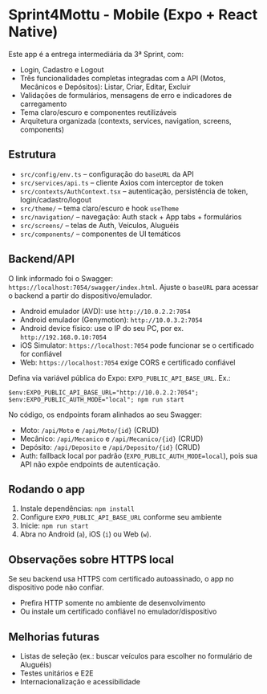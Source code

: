 # Sprint4Mottu - Mobile (Expo + React Native)

Este app é a entrega intermediária da 3ª Sprint, com:
- Login, Cadastro e Logout
- Três funcionalidades completas integradas com a API (Motos, Mecânicos e Depósitos): Listar, Criar, Editar, Excluir
- Validações de formulários, mensagens de erro e indicadores de carregamento
- Tema claro/escuro e componentes reutilizáveis
- Arquitetura organizada (contexts, services, navigation, screens, components)

## Estrutura
- `src/config/env.ts` – configuração do `baseURL` da API
- `src/services/api.ts` – cliente Axios com interceptor de token
- `src/contexts/AuthContext.tsx` – autenticação, persistência de token, login/cadastro/logout
- `src/theme/` – tema claro/escuro e hook `useTheme`
- `src/navigation/` – navegação: Auth stack + App tabs + formulários
- `src/screens/` – telas de Auth, Veículos, Aluguéis
- `src/components/` – componentes de UI temáticos

## Backend/API
O link informado foi o Swagger: `https://localhost:7054/swagger/index.html`. Ajuste o `baseURL` para acessar o backend a partir do dispositivo/emulador.

- Android emulador (AVD): use `http://10.0.2.2:7054`
- Android emulador (Genymotion): `http://10.0.3.2:7054`
- Android device físico: use o IP do seu PC, por ex. `http://192.168.0.10:7054`
- iOS Simulator: `https://localhost:7054` pode funcionar se o certificado for confiável
- Web: `https://localhost:7054` exige CORS e certificado confiável

Defina via variável pública do Expo: `EXPO_PUBLIC_API_BASE_URL`. Ex.:

```
$env:EXPO_PUBLIC_API_BASE_URL="http://10.0.2.2:7054"; $env:EXPO_PUBLIC_AUTH_MODE="local"; npm run start
```

No código, os endpoints foram alinhados ao seu Swagger:
- Moto: `/api/Moto` e `/api/Moto/{id}` (CRUD)
- Mecânico: `/api/Mecanico` e `/api/Mecanico/{id}` (CRUD)
- Depósito: `/api/Deposito` e `/api/Deposito/{id}` (CRUD)
- Auth: fallback local por padrão (`EXPO_PUBLIC_AUTH_MODE=local`), pois sua API não expõe endpoints de autenticação.

## Rodando o app
1. Instale dependências: `npm install`
2. Configure `EXPO_PUBLIC_API_BASE_URL` conforme seu ambiente
3. Inicie: `npm run start`
4. Abra no Android (`a`), iOS (`i`) ou Web (`w`).

## Observações sobre HTTPS local
Se seu backend usa HTTPS com certificado autoassinado, o app no dispositivo pode não confiar.
- Prefira HTTP somente no ambiente de desenvolvimento
- Ou instale um certificado confiável no emulador/dispositivo

## Melhorias futuras
- Listas de seleção (ex.: buscar veículos para escolher no formulário de Aluguéis)
- Testes unitários e E2E
- Internacionalização e acessibilidade